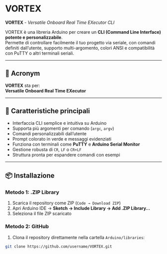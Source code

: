 # VORTEX

**VORTEX** - *Versatile Onboard Real Time EXecutor CLI*  

VORTEX è una libreria Arduino per creare un **CLI (Command Line Interface) potente e personalizzabile**.  
Permette di controllare facilmente il tuo progetto via seriale, con comandi definiti dall’utente, supporto multi-argomento, colori ANSI e compatibilità con PuTTY o altri terminali seriali.

---

## 🔹 Acronym
**VORTEX** sta per:  
**Versatile Onboard Real Time EXecutor**  

---

## 🚀 Caratteristiche principali

- Interfaccia CLI semplice e intuitiva su Arduino  
- Supporta più argomenti per comando (`argc`, `argv`)  
- Comandi personalizzabili dall’utente  
- Prompt colorato in verde e messaggi evidenziati  
- Funziona con terminali come **PuTTY** e **Arduino Serial Monitor**  
- Gestione robusta di `CR`, `LF` o `CR+LF`  
- Struttura pronta per espandere comandi con esempi

---

## 📦 Installazione

### Metodo 1: .ZIP Library
1. Scarica il repository come ZIP (`Code → Download ZIP`)  
2. Apri Arduino IDE → **Sketch → Include Library → Add .ZIP Library…**  
3. Seleziona il file ZIP scaricato  

### Metodo 2: GitHub
1. Clona il repository direttamente nella cartella `Arduino/libraries`:
```bash
git clone https://github.com/username/VORTEX.git


